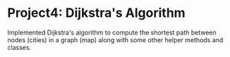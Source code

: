 # Project4: Dijkstra's Algorithm
Implemented Dijkstra's algorithm to compute the shortest path between nodes (cities) in a graph (map) along with some other helper methods and classes.
